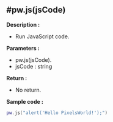 #pw.js(jsCode)
---

**Description :**

- Run JavaScript code. 

**Parameters :**

- pw.js(jsCode). 
- jsCode : string

**Return :**
- No return. 

**Sample code :**
```lua:js.lua
pw.js("alert('Hello PixelsWorld!');")
``` 

